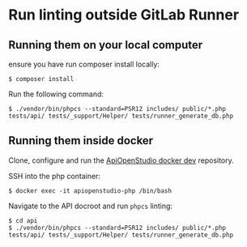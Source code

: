 Run linting outside GitLab Runner
=================================

Running them on your local computer
-----------------------------------

ensure you have run composer install locally:

    $ composer install

Run the following command:

    $ ./vendor/bin/phpcs --standard=PSR12 includes/ public/*.php tests/api/ tests/_support/Helper/ tests/runner_generate_db.php

Running them inside docker
--------------------------

Clone, configure and run the [ApiOpenStudio docker dev][apiopenstudio_docker_dev]
repository.

SSH into the php container:

    $ docker exec -it apiopenstudio-php /bin/bash

Navigate to the API docroot and run ```phpcs``` linting:

    $ cd api
    $ ./vendor/bin/phpcs --standard=PSR12 includes/ public/*.php tests/api/ tests/_support/Helper/ tests/runner_generate_db.php

[apiopenstudio_docker_dev]: https://github.com/naala89/apiopenstudio_docker_dev
